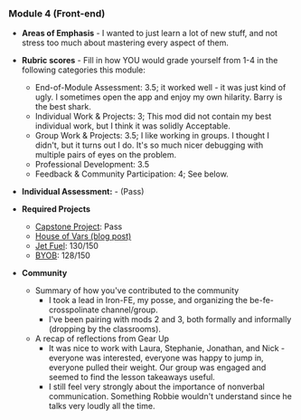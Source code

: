 ### Module 4 (Front-end)

* **Areas of Emphasis** - I wanted to just learn a lot of new stuff, and not stress too much about mastering every aspect of them.
* **Rubric scores** - Fill in how YOU would grade yourself from 1-4 in the following categories this module:
  * End-of-Module Assessment: 3.5; it worked well - it was just kind of ugly. I sometimes open the app and enjoy my own hilarity. Barry is the best shark.
  * Individual Work & Projects: 3; This mod did not contain my best individual work, but I think it was solidly Acceptable.
  * Group Work & Projects: 3.5; I like working in groups. I thought I didn't, but it turns out I do. It's so much nicer debugging with multiple pairs of eyes on the problem.
  * Professional Development: 3.5
  * Feedback & Community Participation: 4; See below.
  
* **Individual Assessment:** - (Pass)
* **Required Projects**
    * [Capstone Project](https://github.com/letakeane/mentr): Pass
    * [House of Vars (blog post)](https://medium.com/@letakeane/contributing-to-open-source-the-sharks-are-photoshopped-47e22db1ab86)
    * [Jet Fuel](https://github.com/JohnBinning/jetFuel): 130/150
    * [BYOB](https://github.com/letakeane/faceEmotionAPI): 128/150
    
* **Community**
  * Summary of how you've contributed to the community
    * I took a lead in Iron-FE, my posse, and organizing the be-fe-crosspolinate channel/group.
    * I've been pairing with mods 2 and 3, both formally and informally (dropping by the classrooms).
  * A recap of reflections from Gear Up
    * It was nice to work with Laura, Stephanie, Jonathan, and Nick - everyone was interested, everyone was happy to jump in, everyone pulled their weight. Our group was engaged and seemed to find the lesson takeaways useful.
    * I still feel very strongly about the importance of nonverbal communication. Something Robbie wouldn't understand since he talks very loudly all the time.
